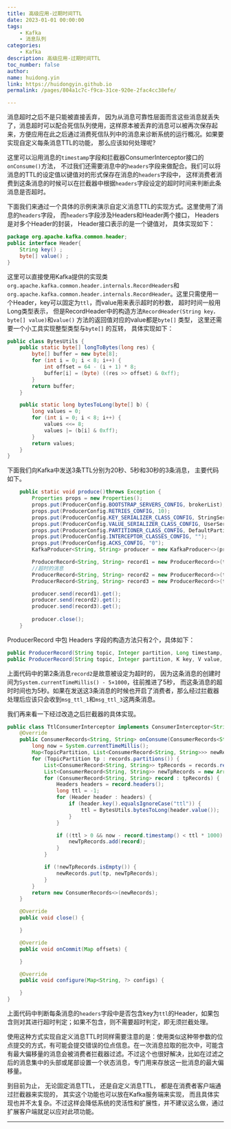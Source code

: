 ```yaml
---
title: 高级应用-过期时间TTL
date: 2023-01-01 00:00:00
tags:
    - Kafka
    - 消息队列
categories:
    - Kafka
description: 高级应用-过期时间TTL
toc_number: false
author:
name: huidong.yin
link: https://huidongyin.github.io
permalink: /pages/804a1c7c-f9ca-31ce-920e-2fac4cc38efe/

---
```


消息超时之后不是只能被直接丢弃， 因为从消息可靠性层面而言这些消息就丢失了，消息超时可以配合死信队列使用，这样原本被丢弃的消息可以被再次保存起来，方便应用在此之后通过消费死信队列中的消息来诊断系统的运行概况。如果要实现自定义每条消息TTL的功能， 那么应该如何处理呢?

这里可以沿用消息的`timestamp`字段和拦截器ConsumerInterceptor接口的`onConsume()`方法， 不过我们还需要消息中的`headers`字段来做配合。我们可以将消息的TTL的设定值以键值对的形式保存在消息的`headers`字段中， 这样消费者消费到这条消息的时候可以在拦截器中根据`headers`字段设定的超时时间来判断此条消息是否超时。

下面我们来通过一个具体的示例来演示自定义消息TTL的实现方式。这里使用了消息的`headers`字段， 而`headers`字段涉及Headers和Header两个接口， Headers是对多个Header的封装， Header接口表示的是一个键值对， 具体实现如下：

```java
package org.apache.kafka.common.header;
public interface Header{
	String key() ;
	byte[] value() ;
}
```

这里可以直接使用Kafka提供的实现类`org.apache.kafka.common.header.internals.RecordHeaders`和`org.apache.kafka.common.header.internals.RecordHeader`。这里只需使用一个Header，key可以固定为`ttl`，而value用来表示超时的秒数， 超时时间一般用Long类型表示， 但是RecordHeader中的构造方法`RecordHeader(String key， byte[] value)`和`value()` 方法的返回值对应的value都是`byte[]` 类型， 这里还需要一个小工具实现整型类型与`byte[]` 的互转， 具体实现如下：

```java
public class BytesUtils {
    public static byte[] longToBytes(long res) {
        byte[] buffer = new byte[8];
        for (int i = 0; i < 8; i++) {
            int offset = 64 - (i + 1) * 8;
            buffer[i] = (byte) ((res >> offset) & 0xff);
        }
        return buffer;
    }

    public static long bytesToLong(byte[] b) {
        long values = 0;
        for (int i = 0; i < 8; i++) {
            values <<= 8;
            values |= (b[i] & 0xff);
        }
        return values;
    }
}
```

下面我们向Kafka中发送3条TTL分别为20秒、5秒和30秒的3条消息， 主要代码如下。

```java
    public static void produce()throws Exception {
        Properties props = new Properties();
        props.put(ProducerConfig.BOOTSTRAP_SERVERS_CONFIG, brokerList);
        props.put(ProducerConfig.RETRIES_CONFIG, 10);
        props.put(ProducerConfig.KEY_SERIALIZER_CLASS_CONFIG, StringSerializer.class.getName());
        props.put(ProducerConfig.VALUE_SERIALIZER_CLASS_CONFIG, UserSerializer.class.getName());
        props.put(ProducerConfig.PARTITIONER_CLASS_CONFIG, DefaultPartitioner.class.getName());
        props.put(ProducerConfig.INTERCEPTOR_CLASSES_CONFIG, "");
        props.put(ProducerConfig.ACKS_CONFIG, "0");
        KafkaProducer<String, String> producer = new KafkaProducer<>(props);

        ProducerRecord<String, String> record1 = new ProducerRecord<>(topicName, 0, System.currentTimeMillis(), null, "msg_ttl_1", new RecordHeaders().add(new RecordHeader("ttl", BytesUtils.longToBytes(20))));
        //超时的消息
        ProducerRecord<String, String> record2 = new ProducerRecord<>(topicName, 0, System.currentTimeMillis()-5*1000, null, "msg_ttl_2", new RecordHeaders().add(new RecordHeader("ttl", BytesUtils.longToBytes(5))));
        ProducerRecord<String, String> record3 = new ProducerRecord<>(topicName, 0, System.currentTimeMillis(), null, "msg_ttl_3", new RecordHeaders().add(new RecordHeader("ttl", BytesUtils.longToBytes(30))));

        producer.send(record1).get();
        producer.send(record2).get();
        producer.send(record3).get();
        
        producer.close();
    }
```

ProducerRecord 中包 Headers 字段的构造方法只有2个，具体如下：

```java
public ProducerRecord(String topic, Integer partition, Long timestamp, K key, V value, Iterable<Header> headers)；
public ProducerRecord(String topic, Integer partition, K key, V value, Iterable<Header> headers)
```


上面代码中的第2条消息`record2`是故意被设定为超时的， 因为这条消息的创建时间为`System.currentTimeMillis() - 5×1000`，往前推进了5秒， 而这条消息的超时时间也为5秒。如果在发送这3条消息的时候也开启了消费者，那么经过拦截器处理后应该只会收到`msg_ttl_1`和`msg_ttl_3`这两条消息。

我们再来看一下经过改造之后拦截器的具体实现。

```java
public class TtlConsumerInterceptor implements ConsumerInterceptor<String, String> {
    @Override
    public ConsumerRecords<String, String> onConsume(ConsumerRecords<String, String> records) {
        long now = System.currentTimeMillis();
        Map<TopicPartition, List<ConsumerRecord<String, String>>> newRecords = new HashMap<>();
        for (TopicPartition tp : records.partitions()) {
            List<ConsumerRecord<String, String>> tpRecords = records.records(tp);
            List<ConsumerRecord<String, String>> newTpRecords = new ArrayList<>();
            for (ConsumerRecord<String, String> record : tpRecords) {
                Headers headers = record.headers();
                long ttl = -1;
                for (Header header : headers) {
                    if (header.key().equalsIgnoreCase("ttl")) {
                        ttl = BytesUtils.bytesToLong(header.value());
                    }
                }

                if ((ttl > 0 && now - record.timestamp() < ttl * 1000) || ttl < 0) {
                    newTpRecords.add(record);
                }
            }

            if (!newTpRecords.isEmpty()) {
                newRecords.put(tp, newTpRecords);
            }
        }
        return new ConsumerRecords<>(newRecords);
    }

    @Override
    public void close() {

    }

    @Override
    public void onCommit(Map offsets) {

    }

    @Override
    public void configure(Map<String, ?> configs) {

    }
}
```

上面代码中判断每条消息的`headers`字段中是否包含key为`ttl`的Header，如果包含则对其进行超时判定；如果不包含，则不需要超时判定，即无须拦截处理。

使用这种方式实现自定义消息TTL时同样需要注意的是：使用类似这种带参数的位点提交的方式，有可能会提交错误的位点信息。在一次消息拉取的批次中，可能含有最大偏移量的消息会被消费者拦截器过滤。不过这个也很好解决，比如在过滤之后的消息集中的头部或尾部设置一个状态消息，专门用来存放这一批消息的最大偏移量。

到目前为止， 无论固定消息TTL， 还是自定义消息TTL， 都是在消费者客户端通过拦截器来实现的， 其实这个功能也可以放在Kafka服务端来实现， 而且具体实现也并不太复杂。不过这样会降低系统的灵活性和扩展性，并不建议这么做，通过扩展客户端就足以应对此项功能。

---